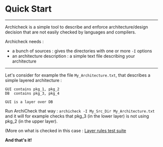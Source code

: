 Quick Start
===========

---

Archicheck is a simple tool to describe and enforce architecture/design decision 
that are not easily checked by languages and compilers.

Archicheck needs :

- a bunch of sources : gives the directories with one or more `-I` options
- an architecture description : a simple text file describing your architecture

---

Let's consider for example the file `My_Architecture.txt`, that describes a simple layered architecture :

```
GUI contains pkg_1, pkg_2
DB  contains pkg_3, pkg_4

GUI is a layer over DB
```

Run ArchiCheck that way : 
`archicheck -I My_Src_Dir My_Architecture.txt` 
and it will for example checks that pkg_3 (in the lower layer) is not using pkg_2 (in the upper layer).

(More on what is checked in this case : [Layer rules test suite](#layer-rules-test-suite#)

**And that's it!**
